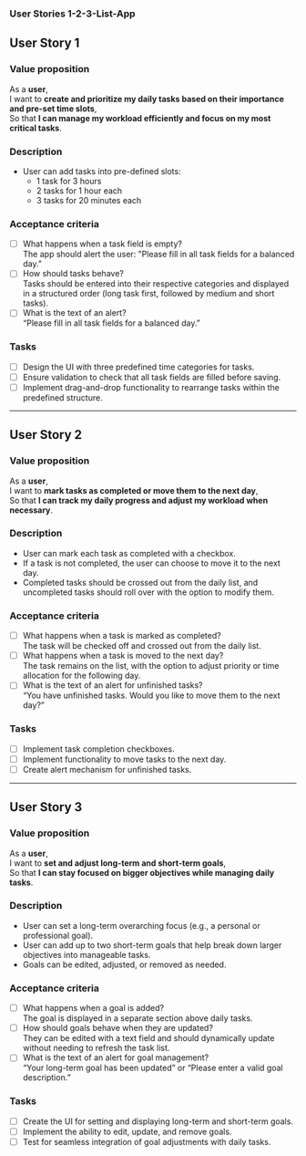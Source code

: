 ### User Stories 1-2-3-List-App

## User Story 1

### Value proposition

As a **user**,  
I want to **create and prioritize my daily tasks based on their importance and pre-set time slots**,  
So that **I can manage my workload efficiently and focus on my most critical tasks**.

### Description

- User can add tasks into pre-defined slots:
  - 1 task for 3 hours
  - 2 tasks for 1 hour each
  - 3 tasks for 20 minutes each

### Acceptance criteria

- [ ] What happens when a task field is empty?  
      The app should alert the user: "Please fill in all task fields for a balanced day."
- [ ] How should tasks behave?  
      Tasks should be entered into their respective categories and displayed in a structured order (long task first, followed by medium and short tasks).
- [ ] What is the text of an alert?  
      “Please fill in all task fields for a balanced day.”

### Tasks

- [ ] Design the UI with three predefined time categories for tasks.
- [ ] Ensure validation to check that all task fields are filled before saving.
- [ ] Implement drag-and-drop functionality to rearrange tasks within the predefined structure.

---

## User Story 2

### Value proposition

As a **user**,  
I want to **mark tasks as completed or move them to the next day**,  
So that **I can track my daily progress and adjust my workload when necessary**.

### Description

- User can mark each task as completed with a checkbox.
- If a task is not completed, the user can choose to move it to the next day.
- Completed tasks should be crossed out from the daily list, and uncompleted tasks should roll over with the option to modify them.

### Acceptance criteria

- [ ] What happens when a task is marked as completed?  
      The task will be checked off and crossed out from the daily list.
- [ ] What happens when a task is moved to the next day?  
      The task remains on the list, with the option to adjust priority or time allocation for the following day.
- [ ] What is the text of an alert for unfinished tasks?  
      “You have unfinished tasks. Would you like to move them to the next day?”

### Tasks

- [ ] Implement task completion checkboxes.
- [ ] Implement functionality to move tasks to the next day.
- [ ] Create alert mechanism for unfinished tasks.

---

## User Story 3

### Value proposition

As a **user**,  
I want to **set and adjust long-term and short-term goals**,  
So that **I can stay focused on bigger objectives while managing daily tasks**.

### Description

- User can set a long-term overarching focus (e.g., a personal or professional goal).
- User can add up to two short-term goals that help break down larger objectives into manageable tasks.
- Goals can be edited, adjusted, or removed as needed.

### Acceptance criteria

- [ ] What happens when a goal is added?  
      The goal is displayed in a separate section above daily tasks.
- [ ] How should goals behave when they are updated?  
      They can be edited with a text field and should dynamically update without needing to refresh the task list.
- [ ] What is the text of an alert for goal management?  
      “Your long-term goal has been updated” or “Please enter a valid goal description.”

### Tasks

- [ ] Create the UI for setting and displaying long-term and short-term goals.
- [ ] Implement the ability to edit, update, and remove goals.
- [ ] Test for seamless integration of goal adjustments with daily tasks.
